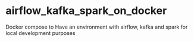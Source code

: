 # airflow_kafka_spark_on_docker
Docker compose to Have an environment with airflow, kafka and spark for local development purposes 
